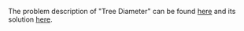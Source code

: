 The problem description of "Tree Diameter" can be found [here](https://leetcode.com/problems/tree-diameter/description/) and its solution [here](https://github.com/aurimas13/Solutions-To-Problems/blob/main/LeetCode/Python%20Solutions/Tree%20Diameter/tree.py).
